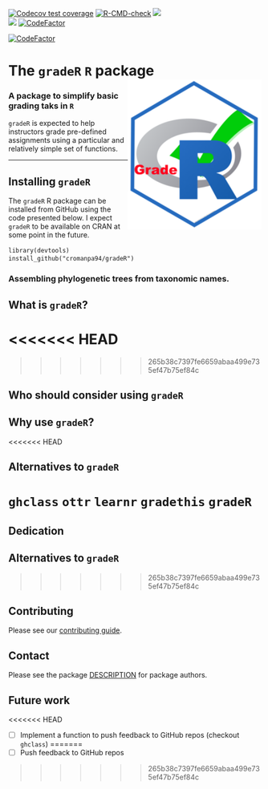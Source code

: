   <!-- badges: start -->
  [![Codecov test coverage](https://codecov.io/gh/cromanpa94/gradeR/branch/main/graph/badge.svg)](https://codecov.io/gh/cromanpa94/gradeR?branch=main)
  [![R-CMD-check](https://github.com/cromanpa94/gradeR/workflows/R-CMD-check/badge.svg)](https://github.com/cromanpa94/gradeR/actions)
  [![](https://img.shields.io/badge/lifecycle-maturing-blue.svg)](https://lifecycle.r-lib.org/articles/stages.html#maturing)  
  [![](https://img.shields.io/github/languages/code-size/cromanpa94/gradeR.svg)](https://github.com/cromanpa94/gradeR)
  [![CodeFactor](https://www.codefactor.io/repository/github/cromanpa94/gradeR/badge)](https://www.codefactor.io/repository/github/cromanpa94/gradeR)  <!-- badges: end -->

[![CodeFactor](https://www.codefactor.io/repository/github/cromanpa94/grader/badge)](https://www.codefactor.io/repository/github/cromanpa94/grader)

# The `gradeR` `R` package <a href='https://cromanpa94.github.io/gradeR'><img src='man/figures/logo.png' align="right" height="300" /></a>

### A package to simplify basic grading taks in `R`

`gradeR` is expected to help instructors grade pre-defined assignments using a particular and relatively simple set of functions.

-------------

## Installing `gradeR`

The `gradeR` R package can be installed from GitHub using the code presented below. I expect `gradeR` to be available on CRAN at some point in the future.

```
library(devtools)
install_github("cromanpa94/gradeR")
```

### Assembling phylogenetic trees from taxonomic names.

## What is `gradeR`?

<<<<<<< HEAD
=======


>>>>>>> 265b38c7397fe6659abaa499e735ef47b75ef84c
## Who should consider using `gradeR`

## Why use `gradeR`?

<<<<<<< HEAD
## Alternatives to `gradeR`

`ghclass`
`ottr`
`learnr`
`gradethis`
`gradeR`
=======
## Dedication


## Alternatives to `gradeR`

>>>>>>> 265b38c7397fe6659abaa499e735ef47b75ef84c

## Contributing

Please see our [contributing guide](CONTRIBUTING).

## Contact

Please see the package [DESCRIPTION](DESCRIPTION) for package authors.

## Future work

<<<<<<< HEAD
- [ ] Implement a function to push feedback to GitHub repos (checkout `ghclass`)
=======
- [ ] Push feedback to GitHub repos
>>>>>>> 265b38c7397fe6659abaa499e735ef47b75ef84c
